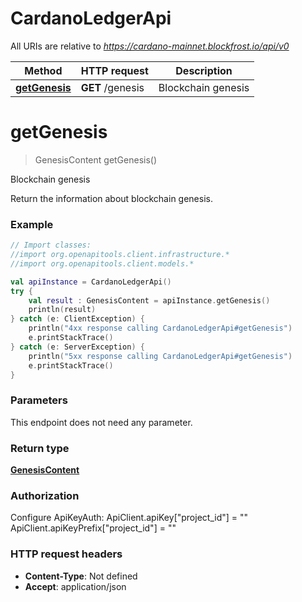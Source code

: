 # CardanoLedgerApi

All URIs are relative to *https://cardano-mainnet.blockfrost.io/api/v0*

Method | HTTP request | Description
------------- | ------------- | -------------
[**getGenesis**](CardanoLedgerApi.md#getGenesis) | **GET** /genesis | Blockchain genesis


<a name="getGenesis"></a>
# **getGenesis**
> GenesisContent getGenesis()

Blockchain genesis

Return the information about blockchain genesis.

### Example
```kotlin
// Import classes:
//import org.openapitools.client.infrastructure.*
//import org.openapitools.client.models.*

val apiInstance = CardanoLedgerApi()
try {
    val result : GenesisContent = apiInstance.getGenesis()
    println(result)
} catch (e: ClientException) {
    println("4xx response calling CardanoLedgerApi#getGenesis")
    e.printStackTrace()
} catch (e: ServerException) {
    println("5xx response calling CardanoLedgerApi#getGenesis")
    e.printStackTrace()
}
```

### Parameters
This endpoint does not need any parameter.

### Return type

[**GenesisContent**](GenesisContent.md)

### Authorization


Configure ApiKeyAuth:
    ApiClient.apiKey["project_id"] = ""
    ApiClient.apiKeyPrefix["project_id"] = ""

### HTTP request headers

 - **Content-Type**: Not defined
 - **Accept**: application/json

